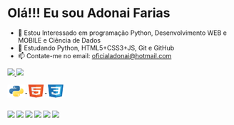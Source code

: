 # Olá!!! Eu sou Adonai Farias

- 👀 Estou Interessado em programação Python, Desenvolvimento WEB e MOBILE e Ciência de Dados
- 🌱 Estudando Python, HTML5+CSS3+JS, Git e GitHub
- 📫 Contate-me no email: oficialadonai@hotmail.com

 <div>
  <a href="https://github.com/adonaifariasdev">
  <img height="161em" src="https://github-readme-stats.vercel.app/api?username=adonaifariasdev&show_icons=true&theme=dark&include_all_commits=true&count_private=true"/>
  <img height="161em" src="https://github-readme-stats.vercel.app/api/top-langs/?username=adonaifariasdev&layout=compact&langs_count=7&theme=dark"/>
</div>
 
 <div style="display: inline_block"><br>
  <img align="center" alt="Adonai-Python" height="30" width="40" src="https://raw.githubusercontent.com/devicons/devicon/master/icons/python/python-original.svg">
  <img align="center" alt="Adonai-HTML" height="30" width="40" src="https://raw.githubusercontent.com/devicons/devicon/master/icons/html5/html5-original.svg">
  <img align="center" alt="Adonai-CSS" height="30" width="40" src="https://raw.githubusercontent.com/devicons/devicon/master/icons/css3/css3-original.svg">
</div>
 
 ##

 <div> 
  <a href="https://www.youtube.com/user/AdonaiValmont" target="_blank"><img src="https://img.shields.io/badge/YouTube-FF0000?style=for-the-badge&logo=youtube&logoColor=white" target="_blank"></a>
  <a href="https://instagram.com/adonaivalmont" target="_blank"><img src="https://img.shields.io/badge/-Instagram-%23E4405F?style=for-the-badge&logo=instagram&logoColor=white" target="_blank"></a>
   <a href="https://github.com/adonaifariasdev" target="_blank"><img src="https://img.shields.io/badge/GitHub-100000?style=for-the-badge&logo=github&logoColor=white" target="_blank"></a>
  <a href = "mailto:oficialadonai@hotmail.com"><img src="https://img.shields.io/badge/Microsoft_Outlook-0078D4?style=for-the-badge&logo=microsoft-outlook&logoColor=white"></a>
 	<a href = "mailto:jadonai@gmail.com"><img src="https://img.shields.io/badge/-Gmail-%23333?style=for-the-badge&logo=gmail&logoColor=white" target="_blank"></a>
  <a href="https://www.linkedin.com/ target="_blank"><img src="https://img.shields.io/badge/-LinkedIn-%230077B5?style=for-the-badge&logo=linkedin&logoColor=white" target="_blank"></a> 
 </div>
 
<!---
adonaifariasdev/adonaifariasdev is a ✨ special ✨ repository because its `README.md` (this file) appears on your GitHub profile.
You can click the Preview link to take a look at your changes.
--->

